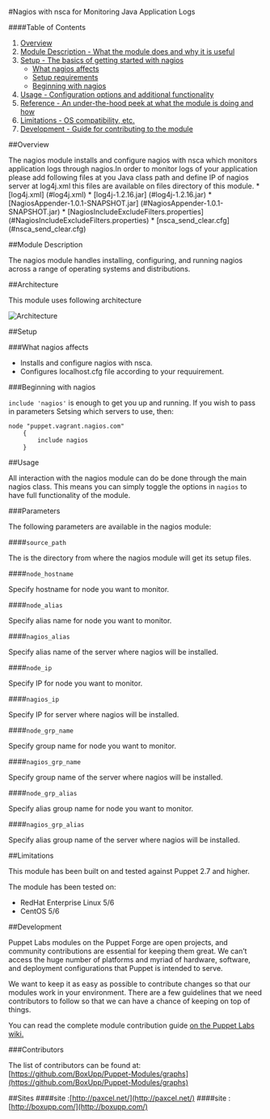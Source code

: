 #Nagios with nsca for Monitoring Java Application Logs

####Table of Contents

1. [Overview](#overview)
2. [Module Description - What the module does and why it is useful](#module-description)
3. [Setup - The basics of getting started with nagios](#setup)
    * [What nagios affects](#what-nagios-affects)
    * [Setup requirements](#setup-requirements)
    * [Beginning with nagios](#beginning-with-nagios)
4. [Usage - Configuration options and additional functionality](#usage)
5. [Reference - An under-the-hood peek at what the module is doing and how](#reference)
5. [Limitations - OS compatibility, etc.](#limitations)
6. [Development - Guide for contributing to the module](#development)

##Overview

The nagios module installs and configure nagios with nsca which monitors application logs through nagios.In order to monitor logs of your application 
please add following files at you Java class path and define IP of nagios server at log4j.xml this files are available on files directory of this module.
	* [log4j.xml] (#log4j.xml)
	* [log4j-1.2.16.jar] (#log4j-1.2.16.jar)
	* [NagiosAppender-1.0.1-SNAPSHOT.jar] (#NagiosAppender-1.0.1-SNAPSHOT.jar)
	* [NagiosIncludeExcludeFilters.properties] (#NagiosIncludeExcludeFilters.properties)
	* [nsca_send_clear.cfg] (#nsca_send_clear.cfg)

##Module Description

The nagios module handles installing, configuring, and running nagios across a range of operating systems and distributions.

##Architecture

This module uses following architecture 

![Architecture](http://www.boxupp.com/assets/img/nagios.png)

##Setup

###What nagios affects

* Installs and configure nagios with nsca.
* Configures localhost.cfg file according to your requuirement.


###Beginning with nagios

`include 'nagios'` is enough to get you up and running.  If you wish to pass in
parameters Setsing which servers to use, then:

```puppet
node "puppet.vagrant.nagios.com" 
    {
        include nagios 
    }
```

##Usage

All interaction with the nagios module can do be done through the main nagios class.
This means you can simply toggle the options in `nagios` to have full functionality of the module.


###Parameters

The following parameters are available in the nagios module:

####`source_path`

The is the directory from  where the nagios module will get its setup files.

####`node_hostname`

Specify hostname for node you want to monitor.

####`node_alias`

Specify alias name for node you want to monitor.

####`nagios_alias`

Specify alias name of the server where nagios will be installed.

####`node_ip`

Specify IP for node  you want to monitor.

####`nagios_ip`

Specify IP for server where nagios will be installed.

####`node_grp_name`

Specify group name for node you want to monitor.

####`nagios_grp_name`

Specify group name of the server where nagios will be installed.

####`node_grp_alias`

Specify alias group name for node you want to monitor.

####`nagios_grp_alias`

Specify alias group name of the server where nagios will be installed.

##Limitations

This module has been built on and tested against Puppet 2.7 and higher.

The module has been tested on:

* RedHat Enterprise Linux 5/6
* CentOS 5/6


##Development

Puppet Labs modules on the Puppet Forge are open projects, and community
contributions are essential for keeping them great. We can’t access the
huge number of platforms and myriad of hardware, software, and deployment
configurations that Puppet is intended to serve.

We want to keep it as easy as possible to contribute changes so that our
modules work in your environment. There are a few guidelines that we need
contributors to follow so that we can have a chance of keeping on top of things.

You can read the complete module contribution guide [on the Puppet Labs wiki.](http://projects.puppetlabs.com/projects/module-site/wiki/Module_contributing)

###Contributors

The list of contributors can be found at: [https://github.com/BoxUpp/Puppet-Modules/graphs](https://github.com/BoxUpp/Puppet-Modules/graphs)

##Sites
####site :[http://paxcel.net/](http://paxcel.net/) 
####site :[http://boxupp.com/](http://boxupp.com/)
